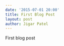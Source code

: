 ```yaml
---
date: '2015-07-01 20:00'
title: First Blog Post
layout: post
author: Jigar Patel
---
```


First blog post


